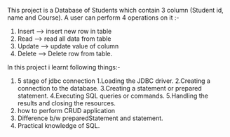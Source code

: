 
This project is a Database of Students which contain 3 column (Student id, name and Course). A user can perform 4 operations on it :-
   1. Insert --> insert new row in table
   2. Read --> read all data from table 
   3. Update --> update value of column 
   4. Delete --> Delete row from table.


In this project i learnt following things:-
  1. 5 stage of jdbc connection
        1.Loading the JDBC driver.
        2.Creating a connection to the database.
        3.Creating a statement or prepared statement.
        4.Executing SQL queries or commands.
        5.Handling the results and closing the resources.
  2. how to perform CRUD application
  3. Difference b/w preparedStatement and statement.
  4. Practical knowledge of SQL.

